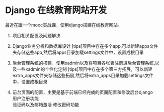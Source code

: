 # Django 在线教育网站开发

最近在跟一个mooc实战课，使用django搭建在线教育网站。
1. 项目相关配置及问题解决
1. Django业务分析和数据库设计
    [tips]项目中存在多个app,可以新建apps文件夹存储这些app,然后将apps目录加载settings文件中，设置成根目录

1. 后台管理系统的搭建，使用xadmin以及将项目各张表注册进后台管理系统,以及一些xadmin的个性化定制
    [tips]项目中存在多个第三方拓展，可以新建extra_apps文件夹存储这些拓展,然后将extra_apps目录加载settings文件中，设置成根目录
    
1. 前台页面的配置，主要是基于前端已经完成的页面配置和修改后台django  
    用户注册功能  
    验证码以及邮箱激活
    修改密码功能
